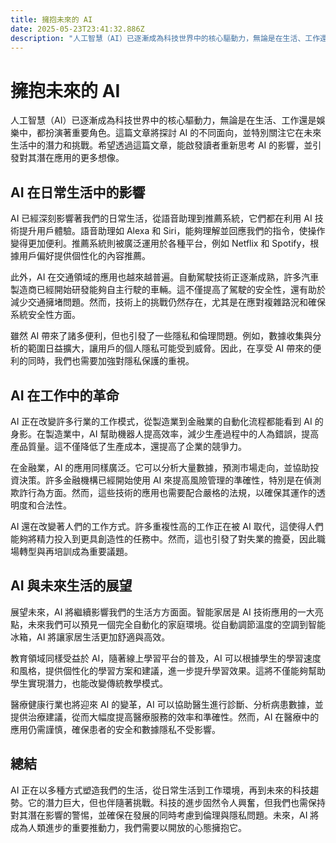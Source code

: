 ```yaml
---
title: 擁抱未來的 AI
date: 2025-05-23T23:41:32.886Z
description: "人工智慧（AI）已逐漸成為科技世界中的核心驅動力，無論是在生活、工作還是娛樂中，都扮演著重要角色。這篇文章將探討 AI 的不同面向，並特別關注它在未來生活中的潛力和挑戰。希望透過這篇文章，能啟發讀者重新思考 AI 的影響，並引發對其潛在應用的更多想像。"
---
```


# 擁抱未來的 AI

人工智慧（AI）已逐漸成為科技世界中的核心驅動力，無論是在生活、工作還是娛樂中，都扮演著重要角色。這篇文章將探討 AI 的不同面向，並特別關注它在未來生活中的潛力和挑戰。希望透過這篇文章，能啟發讀者重新思考 AI 的影響，並引發對其潛在應用的更多想像。

## AI 在日常生活中的影響

AI 已經深刻影響著我們的日常生活，從語音助理到推薦系統，它們都在利用 AI 技術提升用戶體驗。語音助理如 Alexa 和 Siri，能夠理解並回應我們的指令，使操作變得更加便利。推薦系統則被廣泛運用於各種平台，例如 Netflix 和 Spotify，根據用戶偏好提供個性化的內容推薦。

此外，AI 在交通領域的應用也越來越普遍。自動駕駛技術正逐漸成熟，許多汽車製造商已經開始研發能夠自主行駛的車輛。這不僅提高了駕駛的安全性，還有助於減少交通擁堵問題。然而，技術上的挑戰仍然存在，尤其是在應對複雜路況和確保系統安全性方面。

雖然 AI 帶來了諸多便利，但也引發了一些隱私和倫理問題。例如，數據收集與分析的範圍日益擴大，讓用戶的個人隱私可能受到威脅。因此，在享受 AI 帶來的便利的同時，我們也需要加強對隱私保護的重視。

## AI 在工作中的革命

AI 正在改變許多行業的工作模式，從製造業到金融業的自動化流程都能看到 AI 的身影。在製造業中，AI 幫助機器人提高效率，減少生產過程中的人為錯誤，提高產品質量。這不僅降低了生產成本，還提高了企業的競爭力。

在金融業，AI 的應用同樣廣泛。它可以分析大量數據，預測市場走向，並協助投資決策。許多金融機構已經開始使用 AI 來提高風險管理的準確性，特別是在偵測欺詐行為方面。然而，這些技術的應用也需要配合嚴格的法規，以確保其運作的透明度和合法性。

AI 還在改變著人們的工作方式。許多重複性高的工作正在被 AI 取代，這使得人們能夠將精力投入到更具創造性的任務中。然而，這也引發了對失業的擔憂，因此職場轉型與再培訓成為重要議題。

## AI 與未來生活的展望

展望未來，AI 將繼續影響我們的生活方方面面。智能家居是 AI 技術應用的一大亮點，未來我們可以預見一個完全自動化的家庭環境。從自動調節溫度的空調到智能冰箱，AI 將讓家居生活更加舒適與高效。

教育領域同樣受益於 AI，隨著線上學習平台的普及，AI 可以根據學生的學習速度和風格，提供個性化的學習方案和建議，進一步提升學習效果。這將不僅能夠幫助學生實現潛力，也能改變傳統教學模式。

醫療健康行業也將迎來 AI 的變革，AI 可以協助醫生進行診斷、分析病患數據，並提供治療建議，從而大幅度提高醫療服務的效率和準確性。然而，AI 在醫療中的應用仍需謹慎，確保患者的安全和數據隱私不受影響。

## 總結

AI 正在以多種方式塑造我們的生活，從日常生活到工作環境，再到未來的科技趨勢。它的潛力巨大，但也伴隨著挑戰。科技的進步固然令人興奮，但我們也需保持對其潛在影響的警惕，並確保在發展的同時考慮到倫理與隱私問題。未來，AI 將成為人類進步的重要推動力，我們需要以開放的心態擁抱它。
